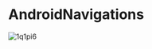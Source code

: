 # AndroidNavigations

![1q1pi6](https://cloud.githubusercontent.com/assets/28993827/26644232/aaaec240-4651-11e7-8050-fec81602a238.gif)
